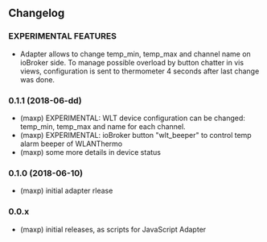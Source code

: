 ## Changelog

### EXPERIMENTAL FEATURES
* Adapter allows to change temp_min, temp_max and channel name on ioBroker side. To manage possible overload by button chatter in vis views, configuration is sent to thermometer 4 seconds after last change was done.

### 0.1.1 (2018-06-dd)
* (maxp) EXPERIMENTAL: WLT device configuration can be changed: temp_min, temp_max and name for each channel.
* (maxp) EXPERIMENTAL: ioBroker button "wlt_beeper" to control temp alarm beeper of WLANThermo
* (maxp) some more details in device status

### 0.1.0 (2018-06-10)
* (maxp) initial adapter rlease

### 0.0.x
* (maxp) initial releases, as scripts for JavaScript Adapter


